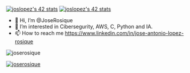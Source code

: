 <a href="https://github.com/JaeSeoKim/badge42"><img src="https://badge42.vercel.app/api/v2/cl4qxms4g001609l49j835g66/stats?cursusId=21&coalitionId=undefined" alt="joslopez's 42 stats" /></a>
<a href="https://github.com/JaeSeoKim/badge42"><img src="https://badge42.vercel.app/api/v2/cl4qxms4g001609l49j835g66/stats?cursusId=58&coalitionId=216" alt="joslopez's 42 stats" /></a>
- 👋 Hi, I’m @JoseRosique
- 👀 I’m interested in Cibersegurity, AWS, C, Python and IA.
- 📫 How to reach me https://www.linkedin.com/in/jose-antonio-lopez-rosique
<!---
JoseRosique/JoseRosique is a ✨ special ✨ repository because its `README.md` (this file) appears on your GitHub profile.
You can click the Preview link to take a look at your changes.
--->
<p align="left"> <img src="https://komarev.com/ghpvc/?username=joserosique&label=Profile%20views&color=0e75b6&style=flat" alt="joserosique" /> </p>

<p align="left"> <a href="https://github.com/ryo-ma/github-profile-trophy"><img src="https://github-profile-trophy.vercel.app/?username=joserosique" alt="joserosique" /></a> </p>
